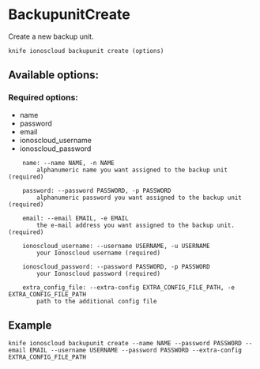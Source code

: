 # BackupunitCreate

Create a new backup unit.

```text
knife ionoscloud backupunit create (options)
```

## Available options:

### Required options:

* name
* password
* email
* ionoscloud\_username
* ionoscloud\_password

```text
    name: --name NAME, -n NAME
        alphanumeric name you want assigned to the backup unit (required)

    password: --password PASSWORD, -p PASSWORD
        alphanumeric password you want assigned to the backup unit (required)

    email: --email EMAIL, -e EMAIL
        the e-mail address you want assigned to the backup unit. (required)

    ionoscloud_username: --username USERNAME, -u USERNAME
        your Ionoscloud username (required)

    ionoscloud_password: --password PASSWORD, -p PASSWORD
        your Ionoscloud password (required)

    extra_config_file: --extra-config EXTRA_CONFIG_FILE_PATH, -e EXTRA_CONFIG_FILE_PATH
        path to the additional config file
```

## Example

```text
knife ionoscloud backupunit create --name NAME --password PASSWORD --email EMAIL --username USERNAME --password PASSWORD --extra-config EXTRA_CONFIG_FILE_PATH
```

